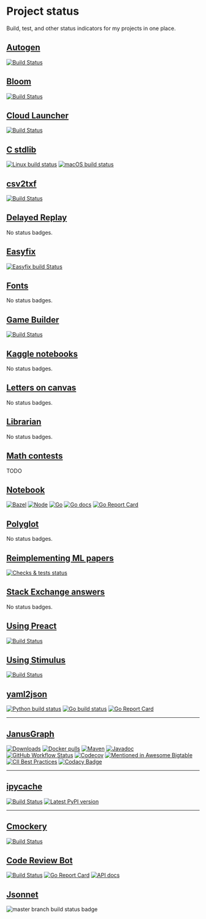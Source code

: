 # Project status

Build, test, and other status indicators for my projects in one place.

## [Autogen](https://github.com/mbrukman/autogen/)

[![Build Status][autogen-ci-badge]][autogen-ci-url]

[autogen-ci-badge]: https://github.com/mbrukman/autogen/actions/workflows/main.yml/badge.svg
[autogen-ci-url]: https://github.com/mbrukman/autogen/actions/workflows/main.yml

## [Bloom](https://github.com/mbrukman/bloom/)

[![Build Status][bloom-ci-badge]][bloom-ci-url]

[bloom-ci-badge]: https://github.com/mbrukman/bloom/actions/workflows/main.yml/badge.svg?branch=main
[bloom-ci-url]: https://github.com/mbrukman/bloom/actions/workflows/main.yml?query=branch%3Amain

## [Cloud Launcher](https://github.com/mbrukman/cloud-launcher/)

[![Build Status](https://travis-ci.org/mbrukman/cloud-launcher.svg?branch=master)](https://travis-ci.org/mbrukman/cloud-launcher)

## [C stdlib](https://github.com/mbrukman/c-stdlib/)

[![Linux build status][c-stdlib-linux-ci-badge]][c-stdlib-linux-ci-url]
[![macOS build status][c-stdlib-macos-ci-badge]][c-stdlib-macos-ci-url]

[c-stdlib-linux-ci-badge]: https://github.com/mbrukman/c-stdlib/actions/workflows/linux.yml/badge.svg?branch=main
[c-stdlib-linux-ci-url]: https://github.com/mbrukman/c-stdlib/actions/workflows/linux.yml?query=branch%3Amain
[c-stdlib-macos-ci-badge]: https://github.com/mbrukman/c-stdlib/actions/workflows/macos.yml/badge.svg?branch=main
[c-stdlib-macos-ci-url]: https://github.com/mbrukman/c-stdlib/actions/workflows/macos.yml?query=branch%3Amain

## [csv2txf](https://github.com/mbrukman/csv2txf/)

[![Build Status][csv2txf-ci-badge]][csv2txf-ci-url]

[csv2txf-ci-badge]: https://github.com/mbrukman/csv2txf/actions/workflows/main.yml/badge.svg?query=branch%3Amain
[csv2txf-ci-url]: https://github.com/mbrukman/csv2txf/actions/workflows/main.yml?query=branch%3Amain

## [Delayed Replay](https://github.com/mbrukman/delayed-replay/)

No status badges.

## [Easyfix](https://github.com/mbrukman/easyfix/)

[![Easyfix build Status][easyfix-ci-badge]][easyfix-ci-url]

[easyfix-ci-badge]: https://github.com/mbrukman/easyfix/actions/workflows/main.yml/badge.svg?query=branch%3Amain
[easyfix-ci-url]: https://github.com/mbrukman/easyfix/actions/workflows/main.yml?query=branch%3Amain

## [Fonts](https://github.com/mbrukman/fonts/)

No status badges.

## [Game Builder](https://github.com/mbrukman/game-builder/)

[![Build Status][game-builder-ci-badge]][game-builder-ci-url]

[game-builder-ci-badge]: https://github.com/mbrukman/game-builder/actions/workflows/main.yaml/badge.svg?branch=main
[game-builder-ci-url]: https://github.com/mbrukman/game-builder/actions/workflows/main.yaml?query=branch%3Amain

## [Kaggle notebooks](https://github.com/mbrukman/kaggle-notebooks/)

No status badges.

## [Letters on canvas](https://github.com/mbrukman/letters-on-canvas/)

No status badges.

## [Librarian](https://github.com/mbrukman/librarian/)

No status badges.

## [Math contests](https://github.com/mbrukman/math-contests/)

TODO

## [Notebook](https://github.com/mbrukman/notebook/)

[![Bazel][notebook-bazel-ci-badge]][notebook-bazel-ci-url]
[![Node][notebook-node-ci-badge]][notebook-node-ci-url]
[![Go][notebook-go-ci-badge]][notebook-go-ci-url]
[![Go docs][notebook-go-doc-badge]][notebook-go-doc-url]
[![Go Report Card][notebook-go-report-card-badge]][notebook-go-report-card-url]

[notebook-bazel-ci-badge]: https://github.com/mbrukman/notebook/actions/workflows/bazel.yaml/badge.svg?query=branch%3Amain
[notebook-bazel-ci-url]: https://github.com/mbrukman/notebook/actions/workflows/bazel.yaml?query=branch%3Amain
[notebook-node-ci-badge]: https://github.com/mbrukman/notebook/actions/workflows/node.yaml/badge.svg?query=branch%3Amain
[notebook-node-ci-url]: https://github.com/mbrukman/notebook/actions/workflows/node.yaml?query=branch%3Amain
[notebook-go-ci-badge]: https://github.com/mbrukman/notebook/actions/workflows/go.yaml/badge.svg?query=branch%3Amain
[notebook-go-ci-url]: https://github.com/mbrukman/notebook/actions/workflows/go.yaml?query=branch%3Amain
[notebook-go-doc-badge]: http://img.shields.io/badge/godoc-reference-informational.svg?query=branch%3Amain
[notebook-go-doc-url]: https://pkg.go.dev/github.com/mbrukman/notebook
[notebook-go-report-card-badge]: https://goreportcard.com/badge/github.com/mbrukman/notebook
[notebook-go-report-card-url]: https://goreportcard.com/report/github.com/mbrukman/notebook

## [Polyglot](https://github.com/mbrukman/polyglot/)

No status badges.

## [Reimplementing ML papers](https://github.com/mbrukman/reimplementing-ml-papers/)

[![Checks & tests status][reimplementing-ml-papers-ci-badge]][reimplementing-ml-papers-ci-url]

[reimplementing-ml-papers-ci-badge]: https://github.com/mbrukman/reimplementing-ml-papers/actions/workflows/main.yml/badge.svg?query=branch%3Amain
[reimplementing-ml-papers-ci-url]: https://github.com/mbrukman/reimplementing-ml-papers/actions/workflows/main.yml?query=branch%3Amain

## [Stack Exchange answers](https://github.com/mbrukman/stackexchange-answers/)

No status badges.

## [Using Preact](https://github.com/mbrukman/using-preactjs/)

[![Build Status][using-preact-ci-badge]][using-preact-ci-url]

[using-preact-ci-badge]: https://github.com/mbrukman/using-preactjs/actions/workflows/main.yml/badge.svg
[using-preact-ci-url]: https://github.com/mbrukman/using-preactjs/actions/workflows/main.yml

## [Using Stimulus](https://github.com/mbrukman/using-stimulus/)

[![Build Status][using-stimulus-ci-badge]][using-stimulus-ci-url]

[using-stimulus-ci-badge]: https://github.com/mbrukman/using-stimulusjs/actions/workflows/main.yml/badge.svg
[using-stimulus-ci-url]: https://github.com/mbrukman/using-stimulusjs/actions/workflows/main.yml

## [yaml2json](https://github.com/mbrukman/yaml2json/)

[![Python build status][yaml2json-python-ci-badge]][yaml2json-python-ci-url]
[![Go build status][yaml2json-go-ci-badge]][yaml2json-go-ci-url]
[![Go Report Card][go-report-card-badge]][go-report-card-url]

[yaml2json-python-ci-badge]: https://github.com/mbrukman/yaml2json/actions/workflows/python.yaml/badge.svg?query=branch%3Amain
[yaml2json-python-ci-url]: https://github.com/mbrukman/yaml2json/actions/workflows/python.yaml?query=branch%3Amain
[yaml2json-go-ci-badge]: https://github.com/mbrukman/yaml2json/actions/workflows/go.yaml/badge.svg?query=branch%3Amain
[yaml2json-go-ci-url]: https://github.com/mbrukman/yaml2json/actions/workflows/go.yaml?query=branch%3Amain
[go-report-card-badge]: https://goreportcard.com/badge/github.com/mbrukman/yaml2json
[go-report-card-url]: https://goreportcard.com/report/github.com/mbrukman/yaml2json

---

## [JanusGraph](https://github.com/JanusGraph/janusgraph/)

[![Downloads][downloads-shield]][downloads-link]
[![Docker pulls][docker-pulls-img]][docker-hub-url]
[![Maven][maven-shield]][maven-link]
[![Javadoc][javadoc-shield]][javadoc-link]
[![GitHub Workflow Status][actions-shield]][actions-link]
[![Codecov][codecov-shield]][codecov-link]
[![Mentioned in Awesome Bigtable][awesome-shield]][awesome-link]
[![CII Best Practices][bestpractices-shield]][bestpractices-link]
[![Codacy Badge][codacy-shield]][codacy-link]

[actions-shield]: https://img.shields.io/github/actions/workflow/status/JanusGraph/janusgraph/ci-core.yml?branch=master
[actions-link]: https://github.com/JanusGraph/janusgraph/actions
[awesome-shield]: https://awesome.re/mentioned-badge-flat.svg
[awesome-link]: https://github.com/zrosenbauer/awesome-bigtable
[bestpractices-shield]: https://bestpractices.coreinfrastructure.org/projects/5064/badge
[bestpractices-link]: https://bestpractices.coreinfrastructure.org/projects/5064
[codacy-shield]: https://app.codacy.com/project/badge/Grade/850c7549ea72424486664ffc4f64f526
[codacy-link]: https://www.codacy.com/gh/JanusGraph/janusgraph/dashboard?utm_source=github.com&amp;utm_medium=referral&amp;utm_content=JanusGraph/janusgraph&amp;utm_campaign=Badge_Grade
[maven-shield]: https://img.shields.io/maven-central/v/org.janusgraph/janusgraph-core.svg
[maven-link]: https://central.sonatype.com/search?q=org.janusgraph
[javadoc-shield]: https://javadoc.io/badge/org.janusgraph/janusgraph-core.svg?color=blue
[javadoc-link]: https://javadoc.io/doc/org.janusgraph/janusgraph-core
[downloads-shield]: https://img.shields.io/github/downloads/JanusGraph/janusgraph/total.svg
[downloads-link]: https://github.com/JanusGraph/janusgraph/releases
[codecov-shield]:https://codecov.io/gh/JanusGraph/janusgraph/branch/master/graph/badge.svg
[codecov-link]:https://codecov.io/gh/JanusGraph/janusgraph
[docker-pulls-img]: https://img.shields.io/docker/pulls/janusgraph/janusgraph.svg
[docker-hub-url]: https://hub.docker.com/r/janusgraph/janusgraph

---

## [ipycache](https://github.com/rossant/ipycache/)

[![Build Status][ipycache-ci-badge]][ipycache-ci-url]
[![Latest PyPI version][ipycache-pypi-badge]][ipycache-pypi-url]

[ipycache-ci-badge]: https://github.com/rossant/ipycache/actions/workflows/master.yml/badge.svg
[ipycache-ci-url]: https://github.com/rossant/ipycache/actions/workflows/master.yml
[ipycache-pypi-badge]: https://img.shields.io/pypi/v/ipycache.svg
[ipycache-pypi-url]: https://pypi.org/project/ipycache/

---

## [Cmockery](https://github.com/google/cmockery/)

[![Build Status][cmockery-travis-badge]][cmockery-travis-url]

[cmockery-travis-badge]: https://travis-ci.org/google/cmockery.svg?branch=master
[cmockery-travis-url]: https://travis-ci.org/google/cmockery

## [Code Review Bot](https://github.com/google/code-review-bot/)

[![Build Status][code-review-bot-ci-badge]][code-review-bot-ci-url]
[![Go Report Card][code-review-bot-go-report-card-badge]][code-review-bot-go-report-card-url]
[![API docs][code-review-bot-go-doc-badge]][code-review-bot-go-doc-url]

[code-review-bot-ci-badge]: https://github.com/google/code-review-bot/actions/workflows/main.yml/badge.svg?branch=main
[code-review-bot-ci-url]: https://github.com/google/code-review-bot/actions/workflows/main.yml?query=branch%3Amain
[code-review-bot-go-report-card-badge]: https://goreportcard.com/badge/github.com/google/code-review-bot
[code-review-bot-go-report-card-url]: https://goreportcard.com/report/github.com/google/code-review-bot
[code-review-bot-go-doc-badge]: https://img.shields.io/badge/godoc-reference-5272B4.svg
[code-review-bot-go-doc-url]: https://godoc.org/github.com/google/code-review-bot

## [Jsonnet](https://github.com/google/jsonnet/)

![master branch build status badge](https://github.com/google/jsonnet/actions/workflows/build_and_test.yml/badge.svg?event=push&branch=master)
